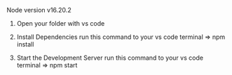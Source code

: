 <!-- Requirements -->
 Node version v16.20.2


<!-- Setup your project -->
1. Open your folder with vs code

2. Install Dependencies
   run this command to your vs code terminal => npm install

3. Start the Development Server
   run this command to your vs code terminal => npm start
